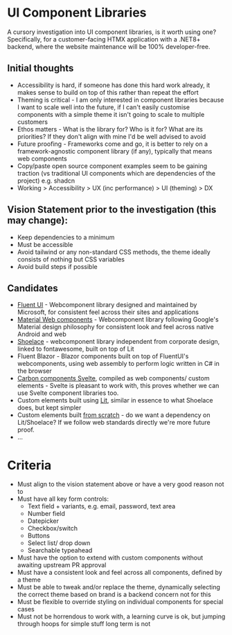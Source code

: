 # UI Component Libraries

A cursory investigation into UI component libraries, is it worth using one?  
Specifically, for a customer-facing HTMX application with a .NET8+ backend, where the website maintenance will be 100% developer-free.

## Initial thoughts

- Accessibility is hard, if someone has done this hard work already, it makes sense to build on top of this rather than repeat the effort
- Theming is critical - I am only interested in component libraries because I want to scale well into the future, if I can't easily customise components with a simple theme it isn't going to scale to multiple customers
- Ethos matters - What is the library for?  Who is it for?  What are its priorities?  If they don't align with mine I'd be well advised to avoid
- Future proofing - Frameworks come and go, it is better to rely on a framework-agnostic component library (if any), typically that means web components
- Copy/paste open source component examples seem to be gaining traction (vs traditional UI components which are dependencies of the project) e.g. shadcn
- Working > Accessibility > UX (inc performance) > UI (theming) > DX

## Vision Statement prior to the investigation (this may change):

- Keep dependencies to a minimum
- Must be accessible
- Avoid tailwind or any non-standard CSS methods, the theme ideally consists of nothing but CSS variables
- Avoid build steps if possible

## Candidates

- [Fluent UI](https://developer.microsoft.com/en-us/fluentui#/controls/webcomponents) - Webcomponent library designed and maintained by Microsoft, for consistent feel across their sites and applications
- [Material Web components](https://github.com/material-components/material-web) - Webcomponent library following Google's Material design philosophy for consistent look and feel across native Android and web
- [Shoelace](https://github.com/shoelace-style/shoelace) - webcomponent library independent from corporate design, linked to fontawesome, built on top of Lit
- Fluent Blazor - Blazor components built on top of FluentUI's webcomponents, using web assembly to perform logic written in C# in the browser
- [Carbon components Svelte](https://github.com/carbon-design-system/carbon-components-svelte), compiled as web components/ custom elements - Svelte is pleasant to work with, this proves whether we can use Svelte component libraries too.
- Custom elements built using [Lit](https://github.com/lit/lit), similar in essence to what Shoelace does, but kept simpler
- Custom elements built [from scratch](https://developer.mozilla.org/en-US/docs/Web/API/Web_Components/Using_custom_elements) - do we want a dependency on Lit/Shoelace?  If we follow web standards directly we're more future proof.
- ...

# Criteria

- Must align to the vision statement above or have a very good reason not to
- Must have all key form controls:
  - Text field + variants, e.g. email, password, text area
  - Number field
  - Datepicker
  - Checkbox/switch
  - Buttons
  - Select list/ drop down
  - Searchable typeahead
- Must have the option to extend with custom components without awaiting upstream PR approval
- Must have a consistent look and feel across all components, defined by a theme
- Must be able to tweak and/or replace the theme, dynamically selecting the correct theme based on brand is a backend concern not for this
- Must be flexible to override styling on individual components for special cases
- Must not be horrendous to work with, a learning curve is ok, but jumping through hoops for simple stuff long term is not
